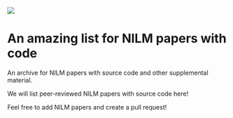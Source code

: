 ![](http://www.iotexpert.it/wp-content/uploads/2019/01/Untitled-49.png)

# An amazing list for NILM papers with code
An archive for NILM papers with source code and other supplemental material.

We will list peer-reviewed NILM papers with source code here!

Feel free to add NILM papers and create a pull request!
